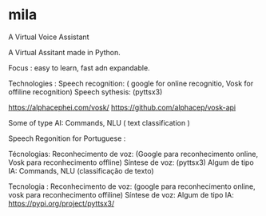 # mila
A Virtual Voice Assistant


A Virtual Assitant made in Python.


Focus : easy to learn, fast adn expandable.  

Technologies : 
Speech recognition: ( google for online recognitio, Vosk for offiline recognition)
Speech sythesis: (pyttsx3)

https://alphacephei.com/vosk/
https://github.com/alphacep/vosk-api

Some of type AI: Commands, NLU ( text classification )


Speech Regonition for Portuguese : 




Técnologias: Reconhecimento de voz: (Google para reconhecimento online, Vosk para reconhecimento offline) Síntese de voz: (pyttsx3) Algum de tipo IA: Commands, NLU (classificação de texto)



Tecnologia : 
  Reconhecimento de voz: (google para reconhecimento online, vosk para reconhecimento offiline)
  Síntese de voz: 
  Algum de tipo IA: 
  https://pypi.org/project/pyttsx3/
